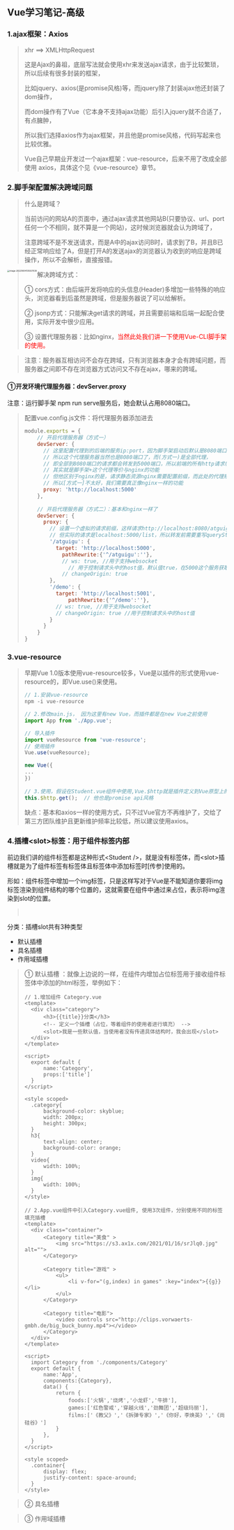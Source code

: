 ## Vue学习笔记-高级



### 1.ajax框架：Axios

> xhr ==> XMLHttpRequest
>
> 这是Ajax的鼻祖，底层写法就会使用xhr来发送ajax请求，由于比较繁琐，所以后续有很多封装的框架，
>
> 比如jquery、axios(是promise风格)等，而jquery除了封装ajax他还封装了dom操作，
>
> 而dom操作有了Vue（它本身不支持ajax功能）后引入jquery就不合适了，有点臃肿，
>
> 所以我们选择axios作为ajax框架，并且他是promise风格，代码写起来也比较优雅。
>
> 
>
> Vue自己早期业开发过一个ajax框架：vue-resource，后来不用了改成全部使用 axios，具体这个见《vue-resource》章节。



### 2.脚手架配置解决跨域问题

> 什么是跨域？
>
> 当前访问的网站A的页面中，通过ajax请求其他网站B(只要协议、url、port任何一个不相同，就不算是一个网站)，这时候浏览器就会认为跨域了，
>
> 注意跨域不是不发送请求，而是A中的ajax访问B时，请求到了B，并且B已经正常响应给了A，但是打开A的发送ajax的浏览器认为收到的响应是跨域操作，所以不会解析，直接报错。

<img src="/Users/lij/markdownWorkspace/java-leaning/resources/image-20220604135927639.png" alt="image-20220604135927639" style="zoom:33%;" align="left"/>

> 解决跨域方式：
>
> ① cors方式：由后端开发将响应的头信息(Header)多增加一些特殊的响应头，浏览器看到后虽然是跨域，但是服务器说了可以给解析。
>
> ② jsonp方式：只能解决get请求的跨域，并且需要前端和后端一起配合使用，实际开发中很少应用。
>
> ③ 设置代理服务器：比如nginx，<font color="red">当然此处我们讲一下使用Vue-CLI脚手架的使用。</font>

> 注意：服务器互相访问不会存在跨域，只有浏览器本身才会有跨域问题，而服务器之间即不存在浏览器方式访问又不存在ajax，哪来的跨域。



#### ①开发环境代理服务器：devServer.proxy 

注意：运行脚手架 npm run serve服务后，她会默认占用8080端口。

> 配置vue.config.js文件：将代理服务器添加进去
>
> ```js
> module.exports = {
>     // 开启代理服务器（方式一）
>     devServer: {
>     	// 这里配置代理到的后端的服务ip:port，因为脚手架启动后默认是8080端口，而devServer.proxy又是Vue脚手架提供的功能，
>     	// 所以这个代理服务器当然也是8080端口了，而(方式一)是全部代理，
>     	// 即全部到8080端口的请求都会转发到5000端口，所以前端的所有http请求(ajax请求)只要是8080都会转发到这个规则，即5000端口
>       // 其实就是脚手架+这个代理等价与nginx的功能
>       // 但他区别于nginx的是，请求静态资源nginx需要配置前缀，而此处的代理规则是如果请求8080，而本地存在的问题件，将会直接返回而去代理到后端
>       // 所以[方式一]不太好，我们需要真正像nginx一样的功能
>       proxy: 'http://localhost:5000'
>     },
>     
>     // 开启代理服务器（方式二）：基本和nginx一样了
>     devServer: {
>       proxy: {
>         // 设置一个虚拟的请求前缀，这样请求http://localhost:8080/atguigu/list将会转发到localhost:5000/atguigu/list
>         // 但实际的请求是localhost:5000/list，所以转发前需要重写queryString部分，即删掉虚拟前缀，通过pathRewrite，当然其实也可以不写虚拟前缀
>         '/atguigu': {  
>           target: 'http://localhost:5000',
>             pathRewrite:{'^/atguigu':''},
>             // ws: true, //用于支持websocket
>           	// 用于控制请求头中的host值，默认值true，在5000这个服务获取host时，将会也是5000，false时后端获取host是真实的localhost:8080
>             // changeOrigin: true 
>         },
>         '/demo': {
>           target: 'http://localhost:5001',
>               pathRewrite:{'^/demo':''},
>           // ws: true, //用于支持websocket
>           // changeOrigin: true //用于控制请求头中的host值
>         }
>       }
>     }
> }
> ```



### 3.vue-resource

> 早期Vue 1.0版本使用vue-resource较多，Vue是以插件的形式使用vue-resource的，即Vue.use()来使用。
>
> ```js
> // 1.安装vue-resource
> npm -i vue-resource
> 
> // 2.修改main.js， 因为这里有new Vue，而插件都是在new Vue之前使用
> import App from './App.vue';
> 
> // 导入插件
> import vueResource from 'vue-resource';
> // 使用插件
> Vue.use(vueResource);
> 
> new Vue({
> ...
> })
>   
> // 3.使用，假设在Student.vue组件中使用,Vue.$http就是插件定义到Vue原型上的对象，它提供了get、post等方法
> this.$http.get();  // 他也是promise api风格
> ```
>
> 缺点：基本和axios一样的使用方式，只不过Vue官方不再维护了，交给了第三方团队维护且更新维护频率比较低，所以建议使用axios。



### 4.插槽\<slot>标签：用于组件标签内部

前边我们讲的组件标签都是这种形式\<Student />，就是没有标签体，而\<slot>插槽就是为了组件标签有标签体且标签体中添加标签时[传参]使用的。

形如：组件标签中增加一个img标签，只是这样写对于Vue是不能知道你要将img标签渲染到组件结构的哪个位置的，这就需要在组件中通过<slot>来占位，表示将img渲染到slot的位置。

> <Student>
>
> ​	<img src=""/>
>
> </Student>



分类：插槽slot共有3种类型

- 默认插槽
- 具名插槽
- 作用域插槽



> ① 默认插槽 ：就像上边说的一样，在组件内增加占位标签<slot>用于接收组件标签体中添加的html标签，举例如下：
>
> ```vue
> // 1.增加组件 Category.vue
> <template>
> 	<div class="category">
> 		<h3>{{title}}分类</h3>
> 		<!-- 定义一个插槽（占位，等着组件的使用者进行填充） -->
> 		<slot>我是一些默认值，当使用者没有传递具体结构时，我会出现</slot>
> 	</div>
> </template>
> 
> <script>
> 	export default {
> 		name:'Category',
> 		props:['title']
> 	}
> </script>
> 
> <style scoped>
> 	.category{
> 		background-color: skyblue;
> 		width: 200px;
> 		height: 300px;
> 	}
> 	h3{
> 		text-align: center;
> 		background-color: orange;
> 	}
> 	video{
> 		width: 100%;
> 	}
> 	img{
> 		width: 100%;
> 	}
> </style>
> 
> // 2.App.vue组件中引入Category.vue组件, 使用3次组件，分别使用不同的标签填充插槽
> <template>
> 	<div class="container">
> 		<Category title="美食" >
> 			<img src="https://s3.ax1x.com/2021/01/16/srJlq0.jpg" alt="">
> 		</Category>
> 
> 		<Category title="游戏" >
> 			<ul>
> 				<li v-for="(g,index) in games" :key="index">{{g}}</li>
> 			</ul>
> 		</Category>
> 
> 		<Category title="电影">
> 			<video controls src="http://clips.vorwaerts-gmbh.de/big_buck_bunny.mp4"></video>
> 		</Category>
> 	</div>
> </template>
> 
> <script>
> 	import Category from './components/Category'
> 	export default {
> 		name:'App',
> 		components:{Category},
> 		data() {
> 			return {
> 				foods:['火锅','烧烤','小龙虾','牛排'],
> 				games:['红色警戒','穿越火线','劲舞团','超级玛丽'],
> 				films:['《教父》','《拆弹专家》','《你好，李焕英》','《尚硅谷》']
> 			}
> 		},
> 	}
> </script>
> 
> <style scoped>
> 	.container{
> 		display: flex;
> 		justify-content: space-around;
> 	}
> </style>
> ```



> ② 具名插槽



> ③ 作用域插槽